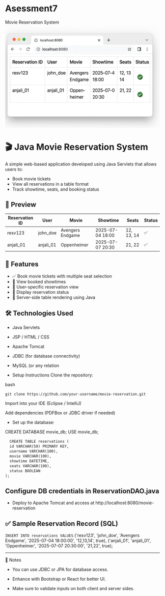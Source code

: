# Asessment7
Movie Reservation System
![](9b6af0e2-b2b1-451a-82fc-a23957547f34.jpg)

# 🎬 Java Movie Reservation System

A simple web-based application developed using Java Servlets that allows users to:
- Book movie tickets
- View all reservations in a table format
- Track showtime, seats, and booking status

## 📸 Preview

| Reservation ID | User       | Movie            | Showtime          | Seats     | Status |
|----------------|------------|------------------|-------------------|-----------|--------|
| resv123        | john_doe   | Avengers Endgame | 2025-07-04 18:00  | 12, 13, 14| ✅      |
| anjali_01      | anjali_01  | Oppenheimer      | 2025-07-07 20:30  | 21, 22    | ✅      |

## 🚀 Features

- ✅ Book movie tickets with multiple seat selection
- 📅 View booked showtimes
- 👤 User-specific reservation view
- 🧾 Display reservation status
- 🧮 Server-side table rendering using Java

## 🛠️ Technologies Used

- Java Servlets
- JSP / HTML / CSS
- Apache Tomcat
- JDBC (for database connectivity)
- MySQL (or any relation

- Setup Instructions
Clone the repository:

bash
```
git clone https://github.com/your-username/movie-reservation.git
```
Import into your IDE (Eclipse / IntelliJ)

Add dependencies (PDFBox or JDBC driver if needed)

- Set up the database:


CREATE DATABASE movie_db;
USE movie_db;

```
  CREATE TABLE reservations (
  id VARCHAR(50) PRIMARY KEY,
  username VARCHAR(100),
  movie VARCHAR(100),
  showtime DATETIME,
  seats VARCHAR(100),
  status BOOLEAN
);
```

## Configure DB credentials in ReservationDAO.java

- Deploy to Apache Tomcat and access at http://localhost:8080/movie-reservation

## ✅ Sample Reservation Record (SQL)

```INSERT INTO reservations VALUES```
('resv123', 'john_doe', 'Avengers Endgame', '2025-07-04 18:00:00', '12,13,14', true),
('anjali_01', 'anjali_01', 'Oppenheimer', '2025-07-07 20:30:00', '21,22', true);

---
📌 Notes
- You can use JDBC or JPA for database access.

- Enhance with Bootstrap or React for better UI.

- Make sure to validate inputs on both client and server sides.
